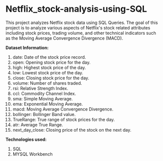 # Netflix_stock-analysis-using-SQL
This project analyzes Netflix stock data using SQL Queries. The goal of this project is to analyze various aspects of Netflix's stock related attributes including stock prices, trading volume, and other technical indicators such as the Moving Average Convergence Divergence (MACD).

**Dataset Information:**
1. date: Date of the stock price record.
2. open: Opening stock price for the day.
3. high: Highest stock price of the day.
4. low: Lowest stock price of the day.
5. close: Closing stock price for the day.
6. volume: Number of shares traded.
7. rsi: Relative Strength Index.
8. ccl: Commodity Channel Index.
9. sma: Simple Moving Average.
10. ema: Exponential Moving Average.
11. macd: Moving Average Convergence Divergence.
12. bollinger: Bollinger Band value.
13. TrueRange: True range of stock prices for the day.
14. atr: Average True Range.
15. next_day_close: Closing price of the stock on the next day.

**Technologies used:**
1. SQL
2. MYSQL Workbench
